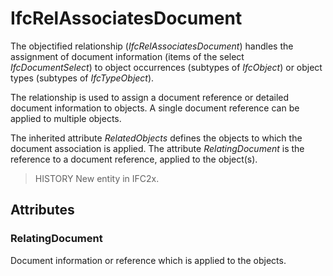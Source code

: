 # IfcRelAssociatesDocument

The objectified relationship (_IfcRelAssociatesDocument_) handles the assignment of document information (items of the select _IfcDocumentSelect_) to object occurrences (subtypes of _IfcObject_) or object types (subtypes of _IfcTypeObject_).
<!-- end of short definition -->

The relationship is used to assign a document reference or detailed document information to objects. A single document reference can be applied to multiple objects.

The inherited attribute _RelatedObjects_ defines the objects to which the document association is applied. The attribute _RelatingDocument_ is the reference to a document reference, applied to the object(s).

> HISTORY New entity in IFC2x.

## Attributes

### RelatingDocument
Document information or reference which is applied to the objects.
